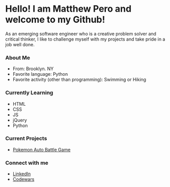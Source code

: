 # Hello! I am Matthew Pero and welcome to my Github!
As an emerging software engineer who is a creative problem solver and critical thinker, 
I like to challenge myself with my projects and take pride in a job well done.
### About Me
- From: Brooklyn. NY
- Favorite language: Python
- Favorite activity (other than programming): Swimming or Hiking
### Currently Learning
- HTML
- CSS
- JS
- jQuery
- Python
### Current Projects
- [Pokemon Auto Battle Game](https://github.com/mattpero22/pokemonAutoBattler)
 
### Connect with me
- [LinkedIn](https://www.linkedin.com/in/matthew-pero22/)
- [Codewars](https://www.codewars.com/users/m4ttper0)
